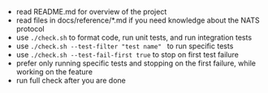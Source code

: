 - read README.md for overview of the project
- read files in docs/reference/*.md if you need knowledge about the NATS protocol
- use `./check.sh` to format code, run unit tests, and run integration tests
- use `./check.sh --test-filter "test name" ` to run specific tests
- use `./check.sh --test-fail-first true` to stop on first test failure
- prefer only running specific tests and stopping on the first failure, while working on the feature
- run full check after you are done
